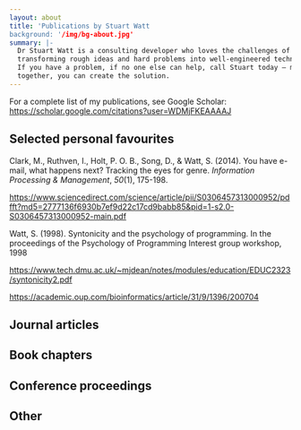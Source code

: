 ```yaml
---
layout: about
title: 'Publications by Stuart Watt
background: '/img/bg-about.jpg'
summary: |-
  Dr Stuart Watt is a consulting developer who loves the challenges of
  transforming rough ideas and hard problems into well-engineered technology. 
  If you have a problem, if no one else can help, call Stuart today — maybe 
  together, you can create the solution.
---
```


For a complete list of my publications, see Google Scholar: 
https://scholar.google.com/citations?user=WDMjFKEAAAAJ

## Selected personal favourites

Clark, M., Ruthven, I., Holt, P. O. B., Song, D., & Watt, S. (2014). You have
e-mail, what happens next? Tracking the eyes for genre. *Information Processing &
Management*, *50*(1), 175-198. 

https://www.sciencedirect.com/science/article/pii/S0306457313000952/pdfft?md5=2777136f6930b7ef9d22c17cd9babb85&pid=1-s2.0-S0306457313000952-main.pdf

Watt, S. (1998). Syntonicity and the psychology of programming. In the 
proceedings of the Psychology of Programming Interest group workshop, 1998

https://www.tech.dmu.ac.uk/~mjdean/notes/modules/education/EDUC2323/syntonicity2.pdf



https://academic.oup.com/bioinformatics/article/31/9/1396/200704

## Journal articles


## Book chapters

## Conference proceedings

## Other
